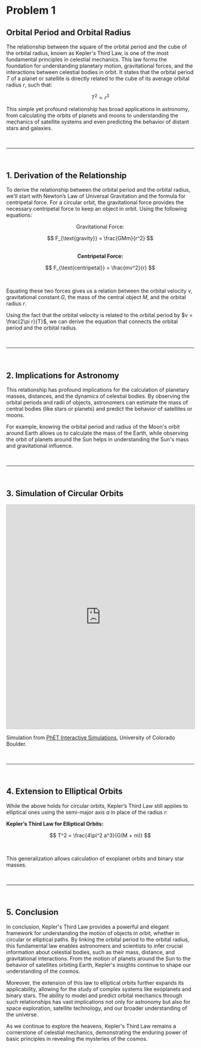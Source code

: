 # Problem 1

## Orbital Period and Orbital Radius

The relationship between the square of the orbital period and the cube of the orbital radius, known as Kepler's Third Law, is one of the most fundamental principles in celestial mechanics. This law forms the foundation for understanding planetary motion, gravitational forces, and the interactions between celestial bodies in orbit. It states that the orbital period $T$ of a planet or satellite is directly related to the cube of its average orbital radius $r$, such that:

$$
T^2 \propto r^3
$$


This simple yet profound relationship has broad applications in astronomy, from calculating the orbits of planets and moons to understanding the mechanics of satellite systems and even predicting the behavior of distant stars and galaxies.

<br>
<hr>
<br>

## 1. Derivation of the Relationship

To derive the relationship between the orbital period and the orbital radius, we'll start with Newton’s Law of Universal Gravitation and the formula for centripetal force. For a circular orbit, the gravitational force provides the necessary centripetal force to keep an object in orbit. Using the following equations:

<center><stong>Gravitational Force:</stong></center>

$$
F_{\text{gravity}} = \frac{GMm}{r^2}
$$

<br>

<center><strong>Centripetal Force:</strong></center>

$$
F_{\text{centripetal}} = \frac{mv^2}{r}
$$

<br>

Equating these two forces gives us a relation between the orbital velocity $v$, gravitational constant $G$, the mass of the central object $M$, and the orbital radius $r$.

Using the fact that the orbital velocity is related to the orbital period by $v = \frac{2\pi r}{T}$, we can derive the equation that connects the orbital period and the orbital radius.

<br>
<hr>
<br>

## 2. Implications for Astronomy

This relationship has profound implications for the calculation of planetary masses, distances, and the dynamics of celestial bodies. By observing the orbital periods and radii of objects, astronomers can estimate the mass of central bodies (like stars or planets) and predict the behavior of satellites or moons.

For example, knowing the orbital period and radius of the Moon's orbit around Earth allows us to calculate the mass of the Earth, while observing the orbit of planets around the Sun helps in understanding the Sun's mass and gravitational influence.

<br>
<hr>
<br>

## 3. Simulation of Circular Orbits

<iframe
    src="https://phet.colorado.edu/sims/html/gravity-and-orbits/latest/gravity-and-orbits_en.html"
    width="800"
    height="600"
    allowfullscreen
    style="border: 1px solid #ccc; width: 100%; max-width: 800px; height: 600px;">
  </iframe>
  
Simulation from [PhET Interactive Simulations](https://phet.colorado.edu), University of Colorado Boulder.

<br>
<hr>
<br>

## 4. Extension to Elliptical Orbits

While the above holds for circular orbits, Kepler’s Third Law still applies to elliptical ones using the semi-major axis $a$ in place of the radius $r$:

**Kepler’s Third Law for Elliptical Orbits:**

$$
T^2 = \frac{4\pi^2 a^3}{G(M + m)}
$$

<br>

This generalization allows calculation of exoplanet orbits and binary star masses.

<br>
<hr>
<br>

## 5. Conclusion

In conclusion, Kepler's Third Law provides a powerful and elegant framework for understanding the motion of objects in orbit, whether in circular or elliptical paths. By linking the orbital period to the orbital radius, this fundamental law enables astronomers and scientists to infer crucial information about celestial bodies, such as their mass, distance, and gravitational interactions. From the motion of planets around the Sun to the behavior of satellites orbiting Earth, Kepler's insights continue to shape our understanding of the cosmos.

Moreover, the extension of this law to elliptical orbits further expands its applicability, allowing for the study of complex systems like exoplanets and binary stars. The ability to model and predict orbital mechanics through such relationships has vast implications not only for astronomy but also for space exploration, satellite technology, and our broader understanding of the universe.

As we continue to explore the heavens, Kepler's Third Law remains a cornerstone of celestial mechanics, demonstrating the enduring power of basic principles in revealing the mysteries of the cosmos.

<br>
